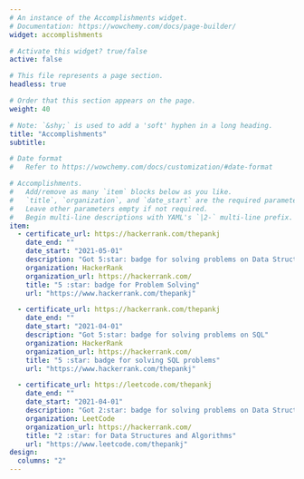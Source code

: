 ```yaml
---
# An instance of the Accomplishments widget.
# Documentation: https://wowchemy.com/docs/page-builder/
widget: accomplishments

# Activate this widget? true/false
active: false

# This file represents a page section.
headless: true

# Order that this section appears on the page.
weight: 40

# Note: `&shy;` is used to add a 'soft' hyphen in a long heading.
title: "Accomplishments"
subtitle:

# Date format
#   Refer to https://wowchemy.com/docs/customization/#date-format

# Accomplishments.
#   Add/remove as many `item` blocks below as you like.
#   `title`, `organization`, and `date_start` are the required parameters.
#   Leave other parameters empty if not required.
#   Begin multi-line descriptions with YAML's `|2-` multi-line prefix.
item:
  - certificate_url: https://hackerrank.com/thepankj
    date_end: ""
    date_start: "2021-05-01"
    description: "Got 5:star: badge for solving problems on Data Structures and Algorithms"
    organization: HackerRank
    organization_url: https://hackerrank.com/
    title: "5 :star: badge for Problem Solving"
    url: "https://www.hackerrank.com/thepankj"

  - certificate_url: https://hackerrank.com/thepankj
    date_end: ""
    date_start: "2021-04-01"
    description: "Got 5:star: badge for solving problems on SQL"
    organization: HackerRank
    organization_url: https://hackerrank.com/
    title: "5 :star: badge for solving SQL problems"
    url: "https://www.hackerrank.com/thepankj"

  - certificate_url: https://leetcode.com/thepankj
    date_end: ""
    date_start: "2021-04-01"
    description: "Got 2:star: badge for solving problems on Data Structures and Algorithms"
    organization: LeetCode
    organization_url: https://hackerrank.com/
    title: "2 :star: for Data Structures and Algorithms"
    url: "https://www.leetcode.com/thepankj"
design:
  columns: "2"
---
```

